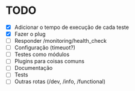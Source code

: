 # TODO

- [x] Adicionar o tempo de execução de cada teste
- [x] Fazer o plug
- [ ] Responder /monitoring/health_check
- [ ] Configuração (timeuot?)
- [ ] Testes como módulos
- [ ] Plugins para coisas comuns
- [ ] Documentação
- [ ] Tests
- [ ] Outras rotas (/dev, /info, /functional)
